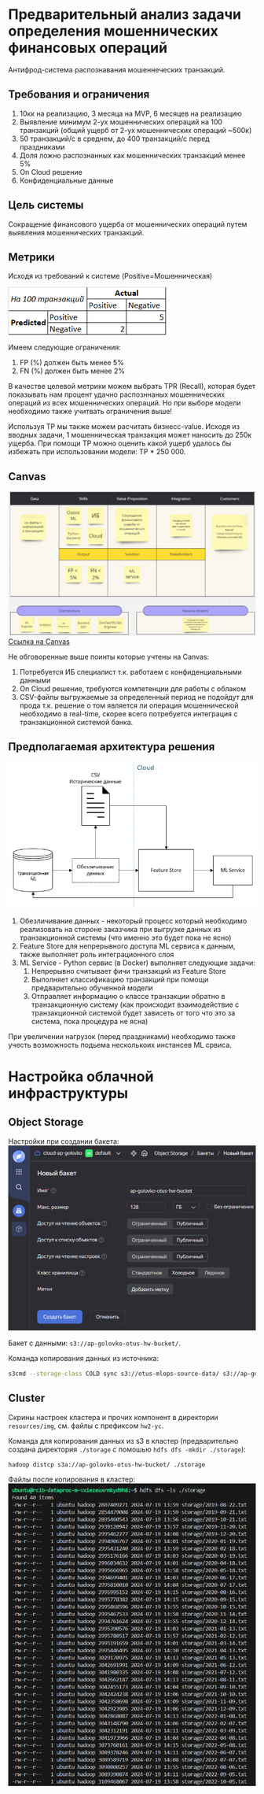 # Предварительный анализ задачи определения мошеннических финансовых операций
Антифрод-система распознавания мошеннеческих транзакций.

## Требования и ограничения
1. 10кк на реализацию, 3 месяца на MVP, 6 месяцев на реализацию
2. Выявление минимум 2-ух мошеннических операций на 100 транзакций (общий ущерб от 2-ух мошеннических операций ~500к)
3. 50 транзакций/с в среднем, до 400 транзакций/с перед праздниками
4. Доля ложно распознанных как мошеннических транзакций менее 5%
5. On Cloud решение
6. Конфиденциальные данные

## Цель системы
Сокращение финансового ущерба от мошеннических операций путем выявления мошеннических транзакций.

## Метрики
Исходя из требований к системе (Positive=Мошенническая)

![Требуемые метрики](./resources/img/req-metrics.png)

Имеем следующие ограничения:
1. FP (%) должен быть менее 5%
2. FN (%) должен быть менее 2%

В качестве целевой метрики можем выбрать TPR (Recall), которая будет показывать нам процент удачно распозннаных мошеннических операций из всех мошеннических операций. Но при выборе модели необходимо также учитвать ограничения выше!

Используя TP мы также можем расчитать бизнесс-value. Исходя из вводных задачи, 1 мошенническая транзакция может наносить до 250к ущерба. При помощи TP можно оценить какой ущерб удалось бы избежать при использовании модели:
TP * 250 000.

## Canvas
![Canvas](./resources/img/canvas.png)
[Ссылка на Canvas](https://miro.com/app/board/uXjVK44dQD8=/?share_link_id=413863632248)

Не обговоренные выше поинты которые учтены на Canvas:
1. Потребуется ИБ специалист т.к. работаем с конфиденциальными данными
2. On Cloud решение, требуются компетенции для работы с облаком
3. CSV-файлы выгружаемые за определенный период не подойдут для прода т.к. решение о том является ли операция мошеннической необходимо в real-time, скорее всего потребуется интеграция с транзакционной системой банка.

## Предполагаемая архитектура решения
![Архитектура](./resources/img/arch.png)

1. Обезличивание данных - некоторый процесс который необходимо реализовать на стороне заказчика при выгрузке данных из транзакционной системы (что именно это будет пока не ясно)
2. Feature Store для непрерывного доступа ML сервиса к данным, также выполняет роль интеграционного слоя
3. ML Service - Python сервис (в Docker) выполняет следующие задачи:
    1. Непрерывно считывает фичи транзакций из Feature Store
    2. Выполняет классификацию транзакций при помощи предварительно обученной модели
    3. Отправляет информацию о классе транзакции обратно в транзакционную систему (как происходит взаимодействие с транзакционной системой будет зависеть от того что это за система, пока процедура не ясна)

При увеличении нагрузок (перед праздниками) необходимо также учесть возможность подьема несколькоих инстансев ML срвиса.

# Настройка облачной инфраструктуры

## Object Storage
Настройки при создании бакета:
![Настройки S3](./resources/img/hw2-yc-s3.png)

Бакет с данными: `s3://ap-golovko-otus-hw-bucket/`.

Команда копирования данных из источника:
```bash
s3cmd --storage-class COLD sync s3://otus-mlops-source-data/ s3://ap-golovko-otus-hw-bucket/ --acl-public
```

## Cluster
Скрины настроек кластера и прочих компонент в директории `resources/img`, см. файлы с префиксом `hw2-yc`.

Команда для копирования данных из s3 в кластер (предварительно создана директория `./storage` с помошью `hdfs dfs -mkdir ./storage`):
```bash
hadoop distcp s3a://ap-golovko-otus-hw-bucket/ ./storage
```

Файлы после копирования в кластер:
![Cluster Files](./resources/img/hw2-yc-hdfs-ls.png)
